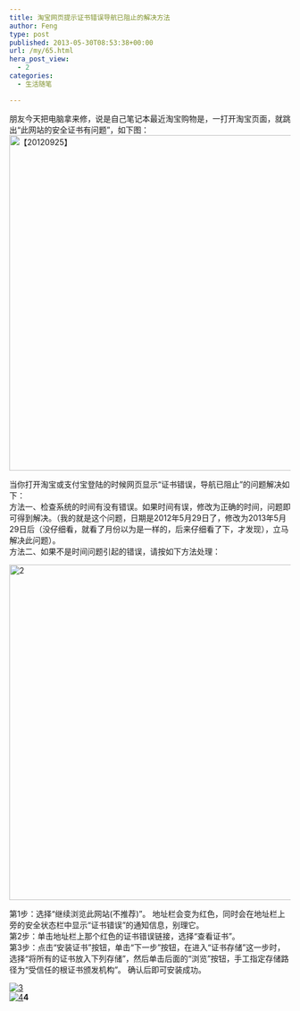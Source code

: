 ```yaml
---
title: 淘宝网页提示证书错误导航已阻止的解决方法
author: Feng
type: post
published: 2013-05-30T08:53:38+00:00
url: /my/65.html
hera_post_view:
  - 2
categories:
  - 生活随笔

---
```

<div>
  朋友今天把电脑拿来修，说是自己笔记本最近淘宝购物是，一打开淘宝页面，就跳出“此网站的安全证书有问题”，如下图：
</div>

<div id="wrap-img-0">
  <a title="【20120925】" href="http://a0.att.hudong.com/80/14/19300533989626134858147668956.jpg" target="_blank" rel="noopener"><img decoding="async" id="img-0" title="【20120925】" alt="【20120925】" src="http://a0.att.hudong.com/80/14/19300533989626134858147668956_950.jpg" width="600" /></a>
</div>

当你打开淘宝或支付宝登陆的时候网页显示“证书错误，导航已阻止”的问题解决如下：  
方法一、检查系统的时间有没有错误。如果时间有误，修改为正确的时间，问题即可得到解决。（我的就是这个问题，日期是2012年5月29日了，修改为2013年5月29日后（没仔细看，就看了月份以为是一样的，后来仔细看了下，才发现），立马解决此问题）。  
方法二、如果不是时间问题引起的错误，请按如下方法处理：

<div id="wrap-img-1">
  <a title="2" href="http://a0.att.hudong.com/48/15/19300533989626134858152001540.png" target="_blank" rel="noopener"><img decoding="async" id="img-1" title="2" alt="2" src="http://a0.att.hudong.com/48/15/19300533989626134858152001540_950.png" width="600" /></a>
</div>

第1步：选择“继续浏览此网站(不推荐)”。 地址栏会变为红色，同时会在地址栏上旁的安全状态栏中显示“证书错误”的通知信息，别理它。  
第2步：单击地址栏上那个红色的证书错误链接，选择“查看证书”。  
第3步：点击“安装证书”按钮，单击“下一步”按钮，在进入“证书存储”这一步时，选择“将所有的证书放入下列存储”，然后单击后面的“浏览”按钮，手工指定存储路径为“受信任的根证书颁发机构”。 确认后即可安装成功。

<div id="wrap-img-2">
  <a title="3" href="http://tupian.hudong.com/a4_50_15_300533989626134858154567865_png.html" target="_blank" rel="noopener"><img decoding="async" id="img-2" title="3" alt="3" src="http://a4.att.hudong.com/50/15/300533989626134858154567865_950.png" /></a>
</div>

<div>
</div>

<div id="wrap-img-3">
  <a title="4" href="http://tupian.hudong.com/a4_16_15_300533989626134858154789845_png.html" target="_blank" rel="noopener"><img decoding="async" id="img-3" title="4" alt="4" src="http://a4.att.hudong.com/16/15/300533989626134858154789845_950.png" /></a><strong>4</strong>
</div>